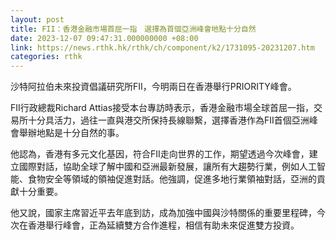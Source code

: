 ```yaml
---
layout: post
title: FII：香港金融市場首屈一指　選擇為首個亞洲峰會地點十分自然
date: 2023-12-07 09:47:31.000000000 +08:00
link: https://news.rthk.hk/rthk/ch/component/k2/1731095-20231207.htm
categories: rthk
---
```


沙特阿拉伯未來投資倡議研究所FII，今明兩日在香港舉行PRIORITY峰會。

FII行政總裁Richard Attias接受本台專訪時表示，香港金融市場全球首屈一指，交易所十分具活力，過往一直與港交所保持長線聯繫，選擇香港作為FII首個亞洲峰會舉辦地點是十分自然的事。

他認為，香港有多元文化基因，符合FII走向世界的工作，期望透過今次峰會，建立國際對話，協助全球了解中國和亞洲最新發展，讓所有大趨勢行業，例如人工智能、食物安全等領域的領袖促進對話。他強調，促進多地行業領袖對話，亞洲的貢獻十分重要。

他又說，國家主席習近平去年底到訪，成為加強中國與沙特關係的重要里程碑，今次在香港舉行峰會，正為延續雙方合作進程，相信有助未來促進雙方投資。
